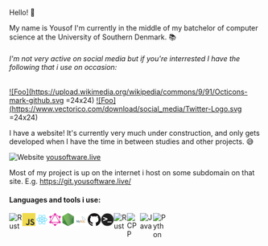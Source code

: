 Hello! 👋

My name is Yousof I'm currently in the middle of my batchelor of computer science at the University of Southern Denmark. 📚

###### I'm not very active on social media but if you're interrested I have the following that i use on occasion:

<a href="https://github.com/YousofMersal" rel="some text">![Foo](https://upload.wikimedia.org/wikipedia/commons/9/91/Octicons-mark-github.svg =24x24)</a>
<a href="https://twitter.com/YousofMersal" rel="some text">![Foo](https://www.vectorico.com/download/social_media/Twitter-Logo.svg =24x24)</a>

I have a website! It's currently very much under construction, and only gets developed when I have the time in between studies and other projects. 😅

![Website](https://img.shields.io/website?down_message=down&label=yousoftware.live&style=flat-square&up_color=green&up_message=up&url=https%3A%2F%2Fyousoftware.live) [yousoftware.live](https://yousoftware.live)

Most of my project is up on the internet i host on some subdomain on that site. E.g. <https://git.yousoftware.live/>

#### Languages and tools i use:
<img align="left" alt="Rust" width="26px" src="https://upload.wikimedia.org/wikipedia/commons/thumb/9/9f/Vimlogo.svg/1022px-Vimlogo.svg.png" />
<img align="left" alt="JavaScript" width="26px" src="https://raw.githubusercontent.com/github/explore/80688e429a7d4ef2fca1e82350fe8e3517d3494d/topics/javascript/javascript.png" />
<img align="left" alt="React" width="26px" src="https://raw.githubusercontent.com/github/explore/80688e429a7d4ef2fca1e82350fe8e3517d3494d/topics/react/react.png" />
<img align="left" alt="GraphQL" width="26px" src="https://raw.githubusercontent.com/github/explore/80688e429a7d4ef2fca1e82350fe8e3517d3494d/topics/graphql/graphql.png" />
<img align="left" alt="Node.js" width="26px" src="https://raw.githubusercontent.com/github/explore/80688e429a7d4ef2fca1e82350fe8e3517d3494d/topics/nodejs/nodejs.png" />
<img align="left" alt="MySQL" width="26px" src="https://raw.githubusercontent.com/github/explore/80688e429a7d4ef2fca1e82350fe8e3517d3494d/topics/mysql/mysql.png" />
<img align="left" alt="GitHub" width="26px" src="https://raw.githubusercontent.com/github/explore/78df643247d429f6cc873026c0622819ad797942/topics/github/github.png" />
<img align="left" alt="Terminal" width="26px" src="https://raw.githubusercontent.com/github/explore/80688e429a7d4ef2fca1e82350fe8e3517d3494d/topics/terminal/terminal.png" />
<img align="left" alt="Rust" width="26px" src="https://github.com/rust-lang/rust-artwork/blob/master/logo/rust-logo-512x512-blk.png?raw=true" />
<img align="left" alt="CPP" width="26px" src="https://upload.wikimedia.org/wikipedia/commons/thumb/1/18/ISO_C%2B%2B_Logo.svg/220px-ISO_C%2B%2B_Logo.svg.png" /> 
<img align="left" alt="Java" width="26px" src="https://seeklogo.com/images/J/java-logo-7F8B35BAB3-seeklogo.com.png" />
<img align="left" alt="Python" width="26px" src="https://upload.wikimedia.org/wikipedia/commons/thumb/c/c3/Python-logo-notext.svg/1200px-Python-logo-notext.svg.png" />


